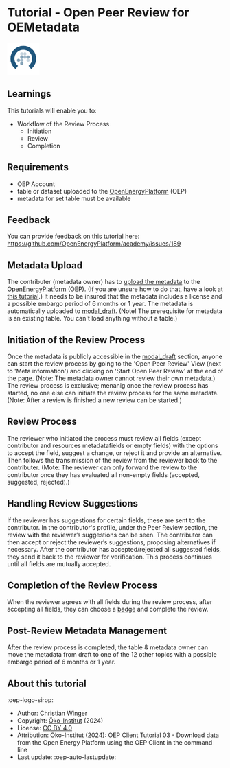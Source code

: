 # Tutorial - Open Peer Review for OEMetadata

<!-- keep img below title and without align="left"  -->
<img src="https://raw.githubusercontent.com/OpenEnergyPlatform/academy/develop/docs/data/img/OEP_logo_2_no_text.svg" alt="OpenEnergy Platform" height="75" width="75" />

## Learnings

This tutorials will enable you to:

- Workflow of the Review Process
	- Initiation
	- Review
	- Completion

## Requirements

- OEP Account 
- table or dataset uploaded to the [OpenEnergyPlatform](https://openenergyplatform.org/) (OEP)
- metadata for set table must be available

 
## Feedback 
 
You can provide feedback on this tutorial here: https://github.com/OpenEnergyPlatform/academy/issues/189


## Metadata Upload

The contributer (metadata owner) has to [upload the metadata](https://openenergyplatform.org/dataedit/wizard/) to the [OpenEnergyPlatform](https://openenergyplatform.org/) (OEP). (If you are unsure how to do that, have a look at [this tutorial](https://openenergyplatform.github.io/academy/tutorials/99_other/beginners_guide/#22-create-metadata).) It needs to be insured that the metadata includes a license and a possible embargo period of 6 months or 1 year. The metadata is automatically uploaded to [modal_draft](https://openenergyplatform.org/dataedit/view/model_draft). (Note! The prerequisite for metadata is an existing table. You can't load anything without a table.) 


## Initiation of the Review Process

Once the metadata is publicly accessible in the [modal_draft](https://openenergyplatform.org/dataedit/view/model_draft) section, anyone can start the review process by going to the 'Open Peer Review' View (next to 'Meta information') and clicking on 'Start Open Peer Review' at the end of the page.  (Note: The metadata owner cannot review their own metadata.)
The review process is exclusive; menanig once the review process has started, no one else can initiate the review process for the same metadata. (Note: After a review is finished a new review can be started.)

## Review Process

The reviewer who initiated the process must review all fields (except contributor and resources metadatafields or empty fields) with the options to accept the field, suggest a change, or reject it and provide an alternative. Then follows the transimission of the review from the reviewer back to the contributer. (Mote: The reviewer can only forward the review to the contributor once they has evaluated all non-empty fields (accepted, suggested, rejected).)

## Handling Review Suggestions

If the reviewer has suggestions for certain fields, these are sent to the contributor. In the contributor's profile, under the Peer Review section, the review with the reviewer’s suggestions can be seen. The contributor can then accept or reject the reviewer’s suggestions, proposing alternatives if necessary. After the contributor has accepted/rejected all suggested fields, they send it back to the reviewer for verification. This process continues until all fields are mutually accepted. 

## Completion of the Review Process

When the reviewer agrees with all fields during the review process, after accepting all fields, they can choose a [badge](https://openenergyplatform.github.io/academy/courses/09_peer_review/#how-to-evaluate-and-present-the-review-what-are-badges) and complete the review.

## Post-Review Metadata Management

After the review process is completed, the table & metadata owner can move the metadata from draft to one of the 12 other topics with a possible embargo period of 6 months or 1 year.

## About this tutorial

:oep-logo-sirop:

- Author: Christian Winger
- Copyright: [Öko-Institut](https://www.oeko.de) (2024)
- License: [CC BY 4.0](https://creativecommons.org/licenses/by/4.0/deed.en)
- Attribution: Öko-Institut (2024): OEP Client Tutorial 03 - Download data from the Open Energy Platform using the OEP Client in the command line
- Last update: :oep-auto-lastupdate: